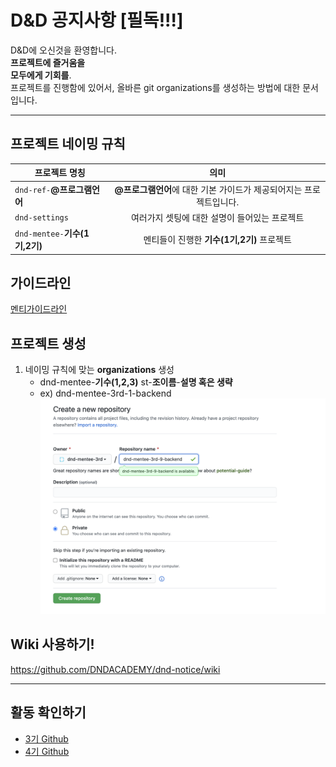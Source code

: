 # D&amp;D 공지사항 [필독!!!]

D&D에 오신것을 환영합니다.  
<strong>프로젝트에 즐거움을  
모두에게 기회를</strong>.  
프로젝트를 진행함에 있어서, 올바른 git organizations를 생성하는 방법에 대한 문서입니다.

---

## 프로젝트 네이밍 규칙

| 프로젝트 명칭                  |                                의미                                 |
| ------------------------------ | :-----------------------------------------------------------------: |
| `dnd-ref-`**@프로그램언어**    | **@프로그램언어**에 대한 기본 가이드가 제공되어지는 프로젝트입니다. |
| `dnd-settings`                 |            여러가지 셋팅에 대한 설명이 들어있는 프로젝트            |
| `dnd-mentee-`**기수(1기,2기)** |             멘티들이 진행한 **기수(1기,2기)** 프로젝트              |

## 가이드라인

[멘티가이드라인](https://www.notion.so/ac3c5a829de34150b6f8636308d58c53)

## 프로젝트 생성

1. 네이밍 규칙에 맞는 **organizations** 생성
   - dnd-mentee-**기수(1,2,3)** st-**조이름**-**설명 혹은 생략**
   - ex) dnd-mentee-3rd-1-backend
     ![create](/img/mentee_create_01.png)

## Wiki 사용하기!

https://github.com/DNDACADEMY/dnd-notice/wiki

---

## 활동 확인하기

- [3기 Github](https://github.com/dnd-mentee-3rd/)
- [4기 Github](https://github.com/dnd-mentee-4th/)
